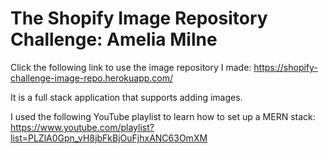 # The Shopify Image Repository Challenge: Amelia Milne

Click the following link to use the image repository I made: https://shopify-challenge-image-repo.herokuapp.com/

It is a full stack application that supports adding images.

I used the following YouTube playlist to learn how to set up a MERN stack: https://www.youtube.com/playlist?list=PLZlA0Gpn_vH8jbFkBjOuFjhxANC63OmXM
